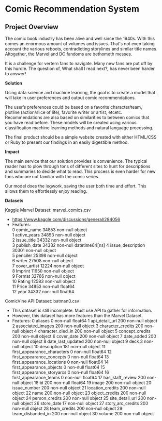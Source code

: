 # Comic Recommendation System #

## Project Overview ##
The comic book industry has been alive and well since the 1940s. With this comes an enormous amount of volumes and issues. That's not even taking account the various reboots, contradicting storylines and similar title names. Altogether, the Marvel and DC fandoms are bethometh messes. 

It is a challenge for vertern fans to navigate. Many new fans are put off by this hurdle. The question of, What shall I read next?, has never been harder to answer!

**Solution**

Using data science and machine learning, the goal is to create a model that will take in user preferences and output comic recommendations. 

The user’s preferences could be based on a favorite character/team, plotline (action/slice of life), favorite writer or artist, etcetc. Recommendations are also based on similarities to between comics that you have read before. These models will be created using various classification machine learning methods and natural language processing. 

The final product should be a simple website created with either HTML/CSS or Ruby to present our findings in an easily digestible method. 

**Impact**

The main service that our solution provides is convenience. The typical reader has to plow through tons of different sites to hunt for descriptions and summaries to decide what to read. This process is even harder for new fans who are not familiar with the comic series. 

Our model does the legwork, saving the user both time and effort. This allows them to effortlessly enjoy reading. 

**Datasets**

Kaggle Marvel Dataset: marvel_comics.csv
- https://www.kaggle.com/discussions/general/284056
- Features:     
 0   comic_name         34853 non-null  object        
 1   active_years       34853 non-null  object        
 2   issue_title        34332 non-null  object        
 3   publish_date       34332 non-null  datetime64[ns]
 4   issue_description  30301 non-null  object        
 5   penciler           25398 non-null  object        
 6   writer             27508 non-null  object        
 7   cover_artist       12224 non-null  object        
 8   Imprint            11650 non-null  object        
 9   Format             32766 non-null  object        
 10  Rating             12583 non-null  object        
 11  Price              34853 non-null  float64       
 12  year               34332 non-null  float64       

ComicVine API Dataset: batman0.csv
- This dataset is still incomplete. Must use API to gather for information. 
- However, this dataset has more features than the Marvel Dataset. 
- Features:
 0   aliases                      0 non-null      float64
 1   api_detail_url               200 non-null    object 
 2   associated_images            200 non-null    object 
 3   character_credits            200 non-null    object 
 4   character_died_in            200 non-null    object 
 5   concept_credits              200 non-null    object 
 6   cover_date                   200 non-null    object 
 7   date_added                   200 non-null    object 
 8   date_last_updated            200 non-null    object 
 9   deck                         3 non-null      object 
 10  description                  181 non-null    object 
 11  first_appearance_characters  0 non-null      float64
 12  first_appearance_concepts    0 non-null      float64
 13  first_appearance_locations   0 non-null      float64
 14  first_appearance_objects     0 non-null      float64
 15  first_appearance_storyarcs   0 non-null      float64
 16  first_appearance_teams       0 non-null      float64
 17  has_staff_review             200 non-null    object 
 18  id                           200 non-null    float64
 19  image                        200 non-null    object 
 20  issue_number                 200 non-null    object 
 21  location_credits             200 non-null    object 
 22  name                         200 non-null    object 
 23  object_credits               200 non-null    object 
 24  person_credits               200 non-null    object 
 25  site_detail_url              200 non-null    object 
 26  store_date                   17 non-null     object 
 27  story_arc_credits            200 non-null    object 
 28  team_credits                 200 non-null    object 
 29  team_disbanded_in            200 non-null    object 
 30  volume                       200 non-null    object 